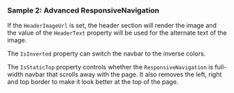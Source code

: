 ### Sample 2: Advanced ResponsiveNavigation

If the `HeaderImageUrl` is set, the header section will render the image and the value of the `HeaderText` property will be used for the alternate text of the image.

The `IsInverted` property can switch the navbar to the inverse colors.

The `IsStaticTop` property controls whether the `ResponsiveNavigation` is full-width navbar that scrolls away with the page. 
It also removes the left, right and top border to make it look better at the top of the page.
